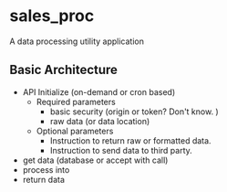 # sales_proc
A data processing utility application

## Basic Architecture

- API Initialize (on-demand or cron based)
	- Required parameters
		- basic security (origin or token? Don't know. )
		- raw data (or data location)
	- Optional parameters
		- Instruction to return raw or formatted data.
		- Instruction to send data to third party.
- get data (database or accept with call)
- process into 
- return data